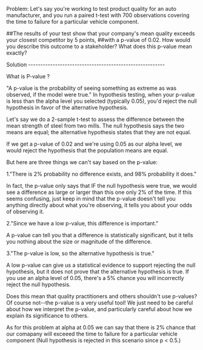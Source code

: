 Problem:
Let's say you're working to test product quality for an auto manufacturer, 
and you run a paired t-test with 700 observations covering the time to failure for a particular vehicle component.
                    
##The results of your test show that your company's mean quality exceeds your closest competitor by 5 points,
##with a p-value of 0.02. How would you describe this outcome to a stakeholder? What does this p-value mean exactly?

Solution --------------------------------------------------------

What is P-value ?

"A p-value is the probability of seeing something as extreme as was observed, if the model were true."
In hypothesis testing, when your p-value is less than the alpha level you selected (typically 0.05), you'd reject the null hypothesis in favor of the alternative hypothesis.

Let's say we do a 2-sample t-test to assess the difference between the mean strength of steel from two mills. 
The null hypothesis says the two means are equal; the alternative hypothesis states that they are not equal. 

If we get a p-value of 0.02 and we're using 0.05 as our alpha level, we would reject the hypothesis that the population means are equal.

But here are three things we can't say based on the p-value:



1."There is 2% probability no difference exists, and 98% probability it does." 

In fact, the p-value only says that IF the null hypothesis were true, we would see a difference as large or larger than this one only 2% of the time. 
If this seems confusing, just keep in mind that the p-value doesn't tell you anything directly about what you're observing, it tells you about your odds of observing it. 

2."Since we have a low p-value, this difference is important." 

A p-value can tell you that a difference is statistically significant, but it tells you nothing about the size or magnitude of the difference.

3."The p-value is low, so the alternative hypothesis is true."

A low p-value can give us a statistical evidence to support rejecting the null hypothesis, but it does not prove that the alternative hypothesis is true. 
If you use an alpha level of 0.05, there's a 5% chance you will incorrectly reject the null hypothesis.


Does this mean that quality practitioners and others shouldn't use p-values?  Of course not--the p-value is a very useful tool! 
We just need to be careful about how we interpret the p-value, and particularly careful about how we explain its significance to others.


As for this problem at alpha at 0.05 we can say that there is 2% chance that our comapany will exceeed the  time to failure for a particular vehicle component
(Null hypothesis is rejected in this scenario since p < 0.5.)
